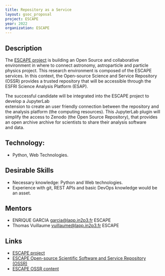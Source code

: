 ```yaml
---
title: Repository as a Service
layout: gsoc_proposal
project: ESCAPE
year: 2022
organization: ESCAPE
---
```


## Description

The [ESCAPE project](https://projectescape.eu/) is building an Open Source and collaborative 
environment in where to connect astronomy, astroparticle and particle physics project. This 
research environment is composed of the ESCAPE services. In this context, the Open-source 
Science and Service Repository (OSSR) provides a trusted repository that will be accessible 
through the ESFRI Science Analysis Platform (ESAP).

The successful candidate will be integrated into the ESCAPE project to develop a JupyterLab  
extension to create an user friendly connection between the repository and the analysis platform 
(the computing resources). This JupyterLab plugin will simplify the access to Zenodo (the Open Source 
Repository), that provides an open archive archive for scientists to share their analysis software  
and data.
 

## Technology:
 * Python, Web Technologies.

## Desirable Skills
 * Necessary knowledge: Python and Web technologies.
 * Experience with git, REST APIs and basic DevOps knowledge would be an asset.

## Mentors
 * ENRIQUE GARCIA [garcia@lapp.in2p3.fr](mailto:garcia@lapp.in2p3.fr) ESCAPE
 * Thomas Vuillaume [vuillaume@lapp.in2p3.fr](mailto:vuillaume@lapp.in2p3.fr) ESCAPE

## Links
 * [ESCAPE project](https://projectescape.eu/about-us)
 * [ESCAPE Open-source Scientific Software and Service Repository (OSSR)](http://purl.org/escape/ossr)
 * [ESCAPE OSSR content](https://zenodo.org/communities/escape2020)
